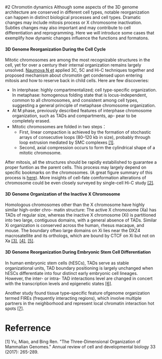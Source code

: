 <!-- toc -->

#2 Chromotin dynamics 
Although some aspects of the 3D genome architecture are conserved in different cell types, notable reorganization can happen in distinct biological processes and cell types. Dramatic changes may include mitosis process or X chromosome inactivation. Subtles changes may also important and may contribute to cell differentiation and reprogramming. Here we will introduce some cases that exemplify how dynamic changes influence the functions and formatons.


#### 3D Genome Reorganization During the Cell Cycle
Mitotic chromosomes are among the most recognizable structures in the cell, yet for over a century their internal organization remains largely unsolved. [Naumova N et](https://www.ncbi.nlm.nih.gov/pubmed/24200812) applied 3C, 5C and Hi-C techniques together and proposed mechanism about chromotin get condensed upon entering mitosis and how to reserve back in child cells. Here are few discoveries:
- In interphase: highly compartmentalized; cell type-specific organization. In metaphase: homogenous folding state that is locus-independent, common to all chromosomes, and consistent among cell types, suggesting a general principle of metaphase chromosome organization.
- At M phase, previously described features of interphase chromosome organization, such as TADs and compartments, ap- pear to be completely erased.
- Mitotic chromosomes are folded in two steps： 
    - First, linear compaction is achieved by the formation of stochastic arrays of consecutive loops (80–120 kb in size), probably through loop extrusion mediated by SMC complexes [[1]](https://elifesciences.org/articles/14864).
    - Second, axial compression occurs to form the cylindrical shape of a mitotic chromosome.

After mitosis, all the structures should be rapidly estabilished to guarantee a proper funtion as the parent cells. This process may largely depend on specific bookmarks on the chromosomes. (A great figure summary of this process is [here](https://epigeneticsandchromatin.biomedcentral.com/articles/10.1186/1756-8935-7-25#Fig1)). More insights of cell-fate comformation alterations of chromosome could be even closely surveyed by single-cell Hi-C study [[2]](https://www.ncbi.nlm.nih.gov/pubmed/28682332).


#### 3D Genome Organization of the Inactive X Chromosome 
Homologous chromosomes other than the X chromosome have highly similar high-order chro- matin structure: The active X chromosome (Xa) has TADs of regular size, whereas the inactive X chromosome (Xi) is partitioned into two large, contiguous domains, with a general absence of TADs. Similar Xi organization is conserved across the human, rhesus macaque, and mouse. The boundary oftwo large domains on Xi lies near the DXZ4 macrosatellite and its orthologs, which are bound by CTCF on Xi but not on Xa [[3]](http://www.pnas.org/content/113/31/E4504/tab-figures-data), [[4]](https://genomebiology.biomedcentral.com/articles/10.1186/gb-2012-13-8-r70), [[5]](https://www.ncbi.nlm.nih.gov/pubmed/25497547).

#### 3D Genome Reorganization During Embryonic Stem Cell Differentiation
In human embryonic stem cells (hESCs), TADs serve as stable organizational units, TAD boundary positioning is largely unchanged when hESCs differentiate into four distinct early embryonic cell lineages. However, the inter- or intra- TAD interactions level are changed in concert with the transcription levels and epigenetic states [[6]](https://www.nature.com/articles/nature14222).

Another study found tissue type–specific feature ofgenome organization termed FIREs (frequently interacting regions), which involve multiple partners in the neighborhood and represent local chromatin interaction hot spots [[7]](https://www.ncbi.nlm.nih.gov/pubmed/27851967). 




# Referrence 
[1] Yu, Miao, and Bing Ren. "The Three-Dimensional Organization of Mammalian Genomes." Annual review of cell and developmental biology 33 (2017): 265-289.


